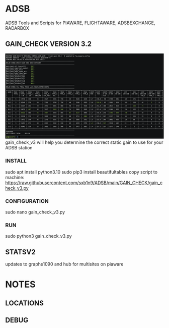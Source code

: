 # ADSB
ADSB Tools and Scripts for PIAWARE, FLIGHTAWARE, ADSBEXCHANGE, RADARBOX

## GAIN_CHECK VERSION 3.2
![Screenshot](https://raw.githubusercontent.com/sxb1n9/ADSB/main/GAIN_CHECK/SCREENSHOTS/gain_check_v3.2.png)
gain_check_v3 will help you determine the correct static gain to use for your ADSB station
### INSTALL
sudo apt install python3.10
sudo pip3 install beautifultables
copy script to machine: <https://raw.githubusercontent.com/sxb1n9/ADSB/main/GAIN_CHECK/gain_check_v3.py>
### CONFIGURATION
sudo nano gain_check_v3.py 
### RUN
sudo python3 gain_check_v3.py

## STATSV2
updates to graphs1090 and hub for multisites on piaware

# NOTES
## LOCATIONS
## DEBUG
